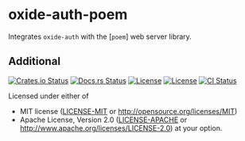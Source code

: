 # oxide-auth-poem

Integrates `oxide-auth` with the [`poem`] web server library.

## Additional

[![Crates.io Status](https://img.shields.io/crates/v/oxide-auth-iron.svg)](https://crates.io/crates/oxide-auth-iron)
[![Docs.rs Status](https://docs.rs/oxide-auth-iron/badge.svg)](https://docs.rs/oxide-auth-iron/)
[![License](https://img.shields.io/badge/license-MIT-blue.svg)](https://raw.githubusercontent.com/HeroicKatora/oxide-auth/dev-v0.4.0/docs/LICENSE-MIT)
[![License](https://img.shields.io/badge/license-Apache-blue.svg)](https://raw.githubusercontent.com/HeroicKatora/oxide-auth/dev-v0.4.0/docs/LICENSE-APACHE)
[![CI Status](https://api.cirrus-ci.com/github/HeroicKatora/oxide-auth.svg)](https://cirrus-ci.com/github/HeroicKatora/oxide-auth)

Licensed under either of
* MIT license ([LICENSE-MIT] or http://opensource.org/licenses/MIT)
* Apache License, Version 2.0 ([LICENSE-APACHE] or http://www.apache.org/licenses/LICENSE-2.0)
  at your option.

[`iron`]: https://crates.io/crates/poem
[LICENSE-MIT]: docs/LICENSE-MIT
[LICENSE-APACHE]: docs/LICENSE-APACHE
